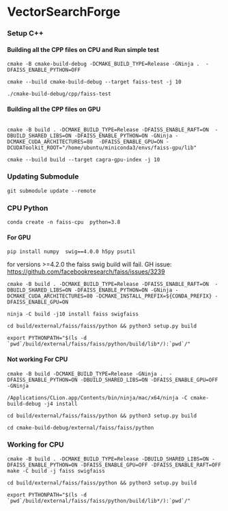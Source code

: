 # VectorSearchForge

### Setup C++
#### Building all the CPP files on CPU and Run simple test
```
cmake -B cmake-build-debug -DCMAKE_BUILD_TYPE=Release -GNinja .  -DFAISS_ENABLE_PYTHON=OFF
```

```
cmake --build cmake-build-debug --target faiss-test -j 10
```

```
./cmake-build-debug/cpp/faiss-test
```

#### Building all the CPP files on GPU
```

cmake -B build . -DCMAKE_BUILD_TYPE=Release -DFAISS_ENABLE_RAFT=ON  -DBUILD_SHARED_LIBS=ON -DFAISS_ENABLE_PYTHON=ON -GNinja -DCMAKE_CUDA_ARCHITECTURES=80  -DFAISS_ENABLE_GPU=ON -DCUDAToolkit_ROOT="/home/ubuntu/miniconda3/envs/faiss-gpu/lib"
```

```
cmake --build build --target cagra-gpu-index -j 10
```

### Updating Submodule
```
git submodule update --remote
```

### CPU Python
```conda create -n faiss-cpu  python=3.8```

#### For GPU
```
pip install numpy  swig==4.0.0 h5py psutil
```
for versions >=4.2.0 the faiss swig build will fail. GH issue: https://github.com/facebookresearch/faiss/issues/3239


```
cmake -B build . -DCMAKE_BUILD_TYPE=Release -DFAISS_ENABLE_RAFT=ON  -DBUILD_SHARED_LIBS=ON -DFAISS_ENABLE_PYTHON=ON -GNinja -DCMAKE_CUDA_ARCHITECTURES=80 -DCMAKE_INSTALL_PREFIX=${CONDA_PREFIX} -DFAISS_ENABLE_GPU=ON
```

```
ninja -C build -j10 install faiss swigfaiss

```

```
cd build/external/faiss/faiss/python && python3 setup.py build

export PYTHONPATH="$(ls -d `pwd`/build/external/faiss/faiss/python/build/lib*/):`pwd`/"
```


#### Not working For CPU
```
cmake -B build -DCMAKE_BUILD_TYPE=Release -GNinja .  -DFAISS_ENABLE_PYTHON=ON -DBUILD_SHARED_LIBS=ON -DFAISS_ENABLE_GPU=OFF -GNinja
```

```
/Applications/CLion.app/Contents/bin/ninja/mac/x64/ninja -C cmake-build-debug -j4 install

```

```
cd build/external/faiss/faiss/python && python3 setup.py build
```

```
cd cmake-build-debug/external/faiss/faiss/python
```

### Working for CPU
```
cmake -B build . -DCMAKE_BUILD_TYPE=Release -DBUILD_SHARED_LIBS=ON -DFAISS_ENABLE_PYTHON=ON -DFAISS_ENABLE_GPU=OFF -DFAISS_ENABLE_RAFT=OFF
make -C build -j faiss swigfaiss

cd build/external/faiss/faiss/python && python3 setup.py build

export PYTHONPATH="$(ls -d `pwd`/build/external/faiss/faiss/python/build/lib*/):`pwd`/"

```